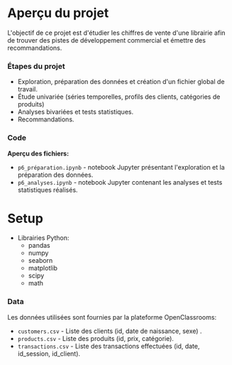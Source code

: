 # Aperçu du projet

L'objectif de ce projet est d'étudier les chiffres de vente d'une librairie afin de trouver des pistes de développement commercial et émettre des recommandations.

### Étapes du projet
  - Exploration, préparation des données et création d'un fichier global de travail.
  - Étude univariée (séries temporelles, profils des clients, catégories de produits)
  - Analyses bivariées et tests statistiques.
  - Recommandations.

### Code
**Aperçu des fichiers:**
  - `p6_préparation.ipynb` - notebook Jupyter présentant l'exploration et la préparation des données.
  - `p6_analyses.ipynb` - notebook Jupyter contenant les analyses et tests statistiques réalisés.

# Setup
  - Librairies Python:
    - pandas
    - numpy
    - seaborn
    - matplotlib
    - scipy
    - math

### Data
Les données utilisées sont fournies par la plateforme OpenClassrooms:
  - `customers.csv` - Liste des clients (id, date de naissance, sexe) .
  - `products.csv` - Liste des produits (id, prix, catégorie).
  - `transactions.csv` - Liste des transactions effectuées (id, date, id_session, id_client).

